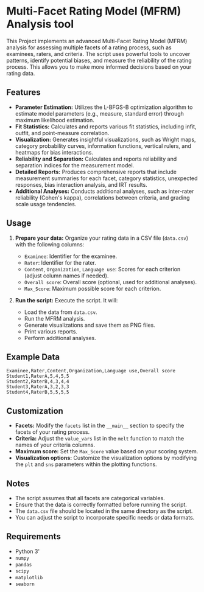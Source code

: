
# Multi-Facet Rating Model (MFRM) Analysis tool


This Project implements an advanced Multi-Facet Rating Model (MFRM) analysis for assessing multiple facets of a rating process, such as examinees, raters, and criteria. The script uses powerful tools to uncover patterns, identify potential biases, and measure the reliability of the rating process. This allows you to make more informed decisions based on your rating data.

## Features

- **Parameter Estimation:** Utilizes the L-BFGS-B optimization algorithm to estimate model parameters (e.g., measure, standard error) through maximum likelihood estimation.
- **Fit Statistics:** Calculates and reports various fit statistics, including infit, outfit, and point-measure correlation.
- **Visualization:** Generates insightful visualizations, such as Wright maps, category probability curves, information functions, vertical rulers, and heatmaps for bias interactions.
- **Reliability and Separation:** Calculates and reports reliability and separation indices for the measurement model.
- **Detailed Reports:** Produces comprehensive reports that include measurement summaries for each facet, category statistics, unexpected responses, bias interaction analysis, and IRT results.
- **Additional Analyses:** Conducts additional analyses, such as inter-rater reliability (Cohen's kappa), correlations between criteria, and grading scale usage tendencies.

## Usage

1. **Prepare your data:** Organize your rating data in a CSV file (`data.csv`) with the following columns:
    - `Examinee`: Identifier for the examinee.
    - `Rater`: Identifier for the rater.
    - `Content`, `Organization`, `Language use`: Scores for each criterion (adjust column names if needed).
    - `Overall score`: Overall score (optional, used for additional analyses).
    - `Max_Score`: Maximum possible score for each criterion. 

2. **Run the script:** Execute the script. It will:
    - Load the data from `data.csv`.
    - Run the MFRM analysis.
    - Generate visualizations and save them as PNG files.
    - Print various reports.
    - Perform additional analyses.

## Example Data

```csv
Examinee,Rater,Content,Organization,Language use,Overall score
Student1,RaterA,5,4,5,5
Student2,RaterB,4,3,4,4
Student3,RaterA,3,2,3,3
Student4,RaterB,5,5,5,5
```

## Customization

- **Facets:** Modify the `facets` list in the `__main__` section to specify the facets of your rating process.
- **Criteria:** Adjust the `value_vars` list in the `melt` function to match the names of your criteria columns.
- **Maximum score:** Set the `Max_Score` value based on your scoring system.
- **Visualization options:** Customize the visualization options by modifying the `plt` and `sns` parameters within the plotting functions.

## Notes

- The script assumes that all facets are categorical variables.
- Ensure that the data is correctly formatted before running the script.
- The `data.csv` file should be located in the same directory as the script.
- You can adjust the script to incorporate specific needs or data formats.

## Requirements

- Python 3'
- `numpy`
- `pandas`
- `scipy`
- `matplotlib`
- `seaborn`

